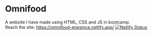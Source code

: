# Omnifood
A website I have made using HTML, CSS and JS in bootcamp. <br />
Reach the site: https://omnifood-enesince.netlify.app/
[![Netlify Status](https://api.netlify.com/api/v1/badges/45c11ba9-be0a-443a-96af-475c4d1b7b10/deploy-status)](https://app.netlify.com/sites/omnifood-enesince/deploys)
